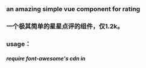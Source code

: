### an amazing simple vue component for rating

### 一个极其简单的星星点评的组件，仅1.2k。

### usage：

##### require font-awesome's cdn in <script>，then copy the .vue file，then import this component in app.js or any other u like。
